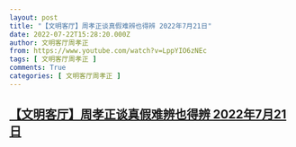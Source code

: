 ```yaml
---
layout: post
title: "【文明客厅】周孝正谈真假难辨也得辨 2022年7月21日"
date: 2022-07-22T15:28:20.000Z
author: 文明客厅周孝正
from: https://www.youtube.com/watch?v=LppYIO6zNEc
tags: [ 文明客厅周孝正 ]
comments: True
categories: [ 文明客厅周孝正 ]
---
```

<!--1658503700000-->
[【文明客厅】周孝正谈真假难辨也得辨 2022年7月21日](https://www.youtube.com/watch?v=LppYIO6zNEc)
------

<div>

</div>
